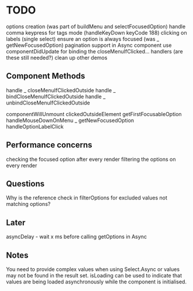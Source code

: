 # TODO

options creation (was part of buildMenu and selectFocusedOption)
handle comma keypress for tags mode (handleKeyDown keyCode 188)
clicking on labels (single select)
ensure an option is always focused (was _ getNewFocusedOption)
pagination support in Async component
use componentDidUpdate for binding the closeMenuIfClicked... handlers (are these still needed?)
clean up other demos

## Component Methods

handle _ closeMenuIfClickedOutside
handle _ bindCloseMenuIfClickedOutside
handle _ unbindCloseMenuIfClickedOutside

componentWillUnmount
clickedOutsideElement
getFirstFocusableOption
handleMouseDownOnMenu
_ getNewFocusedOption
handleOptionLabelClick

## Performance concerns

checking the focused option after every render
filtering the options on every render

## Questions

Why is the reference check in filterOptions for excluded values not matching options?

## Later

asyncDelay - wait x ms before calling getOptions in Async

## Notes

You need to provide complex values when using Select.Async or values may not be found in the result set. isLoading can be used to indicate that values are being loaded asynchronously while the component is initialised.
